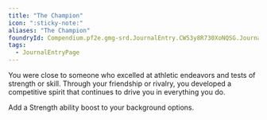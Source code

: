 ```yaml
---
title: "The Champion"
icon: ":sticky-note:"
aliases: "The Champion"
foundryId: Compendium.pf2e.gmg-srd.JournalEntry.CW53y8R730XoNQSG.JournalEntryPage.iZVrJP6PEcD0ucFf
tags:
  - JournalEntryPage
---
```

You were close to someone who excelled at athletic endeavors and tests of strength or skill. Through your friendship or rivalry, you developed a competitive spirit that continues to drive you in everything you do.

Add a Strength ability boost to your background options.